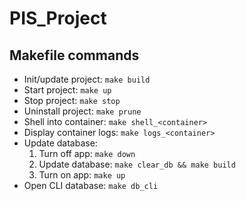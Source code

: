 # PIS_Project

## Makefile commands
- Init/update project: `make build`
- Start project: `make up`
- Stop project: `make stop`
- Uninstall project: `make prune`
- Shell into container: `make shell_<container>`
- Display container logs: `make logs_<container>`
- Update database:
    1. Turn off app: `make down`
    2. Update database: `make clear_db && make build`
    3. Turn on app: `make up`
- Open CLI database: `make db_cli`
